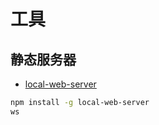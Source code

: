 # 工具

<!-- toc -->

## 静态服务器

* [local-web-server](https://www.npmjs.com/package/local-web-server)

```bash
npm install -g local-web-server
ws
```
